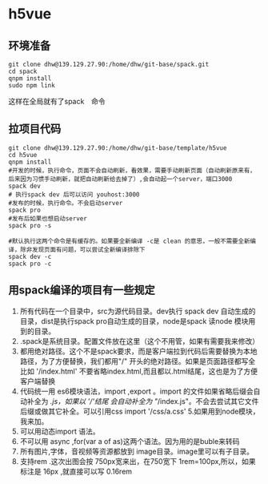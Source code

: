 # h5vue

## 环境准备 
```shell
git clone dhw@139.129.27.90:/home/dhw/git-base/spack.git
cd spack
qnpm install
sudo npm link
```
这样在全局就有了spack　命令

## 拉项目代码
```shell
git clone dhw@139.129.27.90:/home/dhw/git-base/template/h5vue
cd h5vue
qnpm install
#开发的时候，执行命令，页面不会自动刷新，看效果，需要手动刷新页面（自动刷新原来有，后来因为习惯手动刷新，就把自动刷新给去掉了）,会自动起一个server，端口3000
spack dev
# 执行spack dev 后可以访问 youhost:3000
#发布的时候，执行命令。不会启动server
spack pro
#发布后如果也想启动server
spack pro -s

#默认执行这两个命令是有缓存的。如果要全新编译 -c是 clean 的意思，一般不需要全新编译，除非发现页面有问题，可以尝试全新编译排除下
spack dev -c
spack pro -c
```
## 用spack编译的项目有一些规定
1. 所有代码在一个目录中，src为源代码目录。dev执行 spack dev 自动生成的目录，dist是执行spack pro自动生成的目录，node是spack 读node 模块用到的目录。
2. .spack是系统目录。配置文件放在这里（这个不用管，如果有需要我来修改）
3. 都用绝对路径。这个不是spack要求，而是客户端拉到代码后需要替换为本地路径，为了方便替换，我们都用"/" 开头的绝对路径。如果是页面路径都写全 比如 '/index.html' 不要省略index.html,而且都以.html结尾，这也是为了方便客户端替换
4. 代码统一用 es6模块语法，import ,export 。import 的文件如果省略后缀会自动补全为 *.js，如果以 '/'结尾 会自动补全为 "*/index.js"。不会去尝试其它文件后缀或做其它补全。可以引用css import '/css/a.css'
5.如果用到node模块，我来加。
6. 可以用动态import 语法。
7. 不可以用 async ,for(var a of as)这两个语法。因为用的是buble来转码
8. 所有图片,字体，音视频等资源都放到 image目录。image里可以有子目录。
9. 支持rem .这次出图会按 750px宽来出，在750宽下 1rem=100px,所以，如果标注是 16px ,就直接可以写 0.16rem
